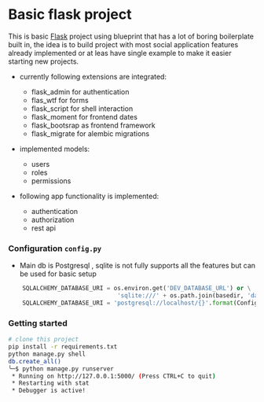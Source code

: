 # Basic flask project

This is basic [Flask](http://flask.pocoo.org/) project using blueprint that has a lot of boring boilerplate built in, the idea is to build project with most social application features already implemented or at leas have single example to make it easier starting  new projects.

- currently following extensions are integrated:
  - flask_admin for authentication
  - flas_wtf for forms
  - flask_script for shell interaction
  - flask_moment for frontend dates
  - flask_bootsrap as frontend framework
  - flask_migrate for alembic migrations
  
 - implemented models:
   - users
   - roles
   - permissions

- following app functionality is implemented:
  - authentication
  - authorization
  - rest api 
  
### Configuration `config.py`
- Main db is Postgresql , sqlite is not fully supports all the features but can be used for basic setup

```python
    SQLALCHEMY_DATABASE_URI = os.environ.get('DEV_DATABASE_URL') or \
                               'sqlite:///' + os.path.join(basedir, 'data-dev.sqlite')
    SQLALCHEMY_DATABASE_URI = 'postgresql://localhost/{}'.format(Config.PROJECT_NAME.lower())
```

### Getting started

```bash
# clone this project
pip install -r requirements.txt
python manage.py shell 
db.create_all()
╰─$ python manage.py runserver
 * Running on http://127.0.0.1:5000/ (Press CTRL+C to quit)
 * Restarting with stat
 * Debugger is active!

```

